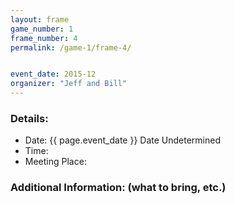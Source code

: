 ```yaml
---
layout: frame
game_number: 1
frame_number: 4
permalink: /game-1/frame-4/


event_date: 2015-12
organizer: "Jeff and Bill"
---
```



### Details:
- Date: {{ page.event_date }} Date Undetermined
- Time:
- Meeting Place:

### Additional Information: (what to bring, etc.)
